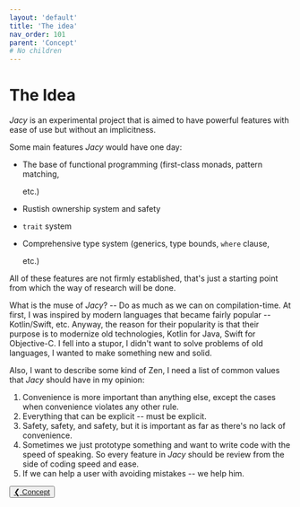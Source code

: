```yaml
---
layout: 'default'
title: 'The idea'
nav_order: 101
parent: 'Concept'
# No children
---
```


# The Idea

_Jacy_ is an experimental project that is aimed to have powerful features with ease of use but without an implicitness.

Some main features _Jacy_ would have one day:

* The base of functional programming (first-class monads, pattern matching,

  etc.)

* Rustish ownership system and safety
* `trait` system
* Comprehensive type system (generics, type bounds, `where` clause,

  etc.)

All of these features are not firmly established, that's just a starting point from which the way of research will be
done.

What is the muse of _Jacy_? -- Do as much as we can on compilation-time. At first, I was inspired by modern languages
that became fairly popular -- Kotlin/Swift, etc. Anyway, the reason for their popularity is that their purpose is to
modernize old technologies, Kotlin for Java, Swift for Objective-C. I fell into a stupor, I didn't want to solve
problems of old languages, I wanted to make something new and solid.

Also, I want to describe some kind of Zen, I need a list of common values that _Jacy_ should have in my opinion:

1. Convenience is more important than anything else, except the cases when convenience violates any other rule.
2. Everything that can be explicit -- must be explicit. 
3. Safety, safety, and safety, but it is important as far as there's no lack of convenience. 
4. Sometimes we just prototype something and want to write code with the speed of speaking. So every feature in _Jacy_
   should be review from the side of coding speed and ease. 
5. If we can help a user with avoiding mistakes -- we help him.
<div class="nav-btn-block">
    <button class="nav-btn left">
    <a class="link" href="/Jacy-Dev-Book/concept/index.html">❮ Concept</a>
</button>

    
</div>
